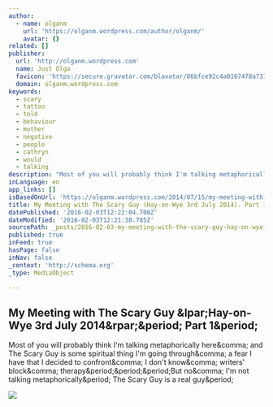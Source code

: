 ```yaml
---
author:
  - name: olganm
    url: 'https://olganm.wordpress.com/author/olganm/'
    avatar: {}
related: []
publisher:
  url: 'http://olganm.wordpress.com'
  name: Just Olga
  favicon: 'https://secure.gravatar.com/blavatar/86bfce92c4a0167478a73124c4636bcf?s=16'
  domain: olganm.wordpress.com
keywords:
  - scary
  - tattoo
  - told
  - behaviour
  - mother
  - negative
  - people
  - cathryn
  - would
  - talking
description: "Most of you will probably think I'm talking metaphorically here, and The Scary Guy is some spiritual thing I'm going through, a fear I have that I decided to confront, I don't know, writers' block, therapy...But no, I'm not talking metaphorically. The Scary Guy is a real guy."
inLanguage: en
app_links: []
isBasedOnUrl: 'https://olganm.wordpress.com/2014/07/15/my-meeting-with-the-scary-guy-hay-on-wye-3rd-july-2014-part-1/'
title: My Meeting with The Scary Guy (Hay-on-Wye 3rd July 2014). Part 1.
datePublished: '2016-02-03T12:22:04.708Z'
dateModified: '2016-02-03T12:21:38.785Z'
sourcePath: _posts/2016-02-03-my-meeting-with-the-scary-guy-hay-on-wye-3rd-july-2014-pa.md
published: true
inFeed: true
hasPage: false
inNav: false
_context: 'http://schema.org'
_type: MediaObject

---
```

<article style=""><h1>My Meeting with The Scary Guy &amp;lpar;Hay-on-Wye 3rd July 2014&amp;rpar;&amp;period; Part 1&amp;period;</h1><p>Most of you will probably think I'm talking metaphorically here&amp;comma; and The Scary Guy is some spiritual thing I'm going through&amp;comma; a fear I have that I decided to confront&amp;comma; I don't know&amp;comma; writers' block&amp;comma; therapy&amp;period;&amp;period;&amp;period;But no&amp;comma; I'm not talking metaphorically&amp;period; The Scary Guy is a real guy&amp;period;</p><img src="https://i2.wp.com/olganm.files.wordpress.com/2014/07/scary-marketing2014-968.jpg?fit=440%2C330" /></article>